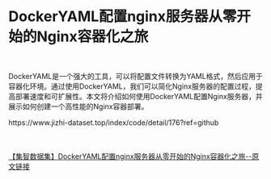 <h1>DockerYAML配置nginx服务器从零开始的Nginx容器化之旅</h1><br /><p>DockerYAML是一个强大的工具，可以将配置文件转换为YAML格式，然后应用于容器化环境。通过使用DockerYAML，我们可以简化Nginx服务器的配置过程，提高部署速度和可扩展性。本文将介绍如何使用DockerYAML配置Nginx服务器，并展示如何创建一个高性能的Nginx容器部署。</p><p>https://www.jizhi-dataset.top/index/code/detail/176?ref=github</p><br /><br /><a href="https://www.jizhi-dataset.top/index/code/detail/176?ref=github" target="_blank">【集智数据集】DockerYAML配置nginx服务器从零开始的Nginx容器化之旅--原文链接</a>